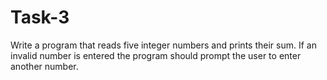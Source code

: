 # Task-3
Write a program that reads five integer numbers and prints their sum. If an invalid number is entered the program should prompt the user to enter another number.

